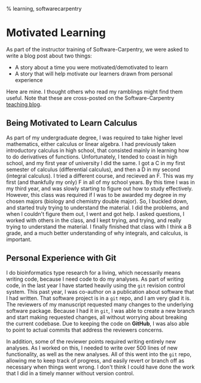 % learning, softwarecarpentry

# Motivated Learning

As part of the instructor training of Software-Carpentry, we were asked to write a blog post about two things:

* A story about a time you were motivated/demotivated to learn
* A story that will help motivate our learners drawn from personal experience

Here are mine. I thought others who read my ramblings might find them useful. Note that these are cross-posted on the Software-Carpentry [teaching blog](http://teaching.software-carpentry.org/2014/01/28/learning-calculus-and-why-one-should-learn-git/).

## Being Motivated to Learn Calculus

As part of my undergraduate degree, I was required to take higher level mathematics, either calculus or linear algebra. I had previously taken introductory calculus in high school, that consisted mainly in learning how to do derivatives of functions. Unfortunately, I tended to coast in high school, and my first year of university I did the same. I got a C in my first semester of calculus (differential calculus), and then a D in my second (integral calculus). I tried a different course, and recieved an F. This was my first (and thankfully my only) F in all of my school years. By this time I was in my third year, and was slowly starting to figure out how to study effectively. However, this class was required if I was to be awarded my degree in my chosen majors (biology and chemistry double major). So, I buckled down, and started truly trying to understand the material. I did the problems, and when I couldn't figure them out, I went and got help. I asked questions, I worked with others in the class, and I kept trying, and trying, and really trying to understand the material. I finally finished that class with I think a B grade, and a much better understanding of why integrals, and calculus, is important.

## Personal Experience with Git

I do bioinformatics type research for a living, which necessarily means writing code, because I need code to do my analyses. As part of writing code, in the last year I have started heavily using the `git` revision control system. This past year, I was co-author on a publication about software that I had written. That software project is in a `git` repo, and I am very glad it is. The reviewers of my manuscript requested many changes to the underlying software package. Because I had it in `git`, I was able to create a new branch and start making requested changes, all without worrying about breaking the current codebase. Due to keeping the code on **GitHub**, I was also able to point to actual commits that address the reviewers concerns. 

In addition, some of the reviewer points required writing entirely new analyses. As I worked on this, I needed to write over 500 lines of new functionality, as well as the new analyses. All of this went into the `git` repo, allowing me to keep track of progress, and easily revert or branch off as necessary when things went wrong. I don't think I could have done the work that I did in a timely manner without version control.
